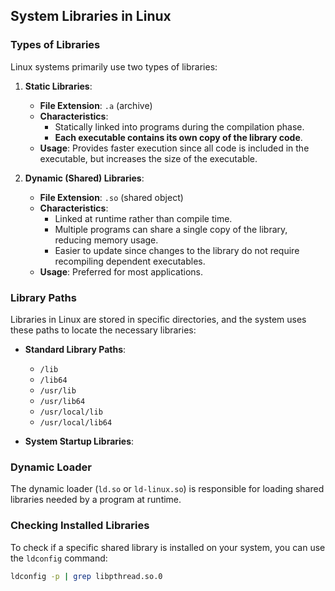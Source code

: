 ## System Libraries in Linux
### Types of Libraries
Linux systems primarily use two types of libraries:
1. **Static Libraries**:
   - **File Extension**: `.a` (archive)
   - **Characteristics**: 
     - Statically linked into programs during the compilation phase.
     - **Each executable contains its own copy of the library code**.
   - **Usage**: Provides faster execution since all code is included in the executable, but increases the size of the executable.

2. **Dynamic (Shared) Libraries**:
   - **File Extension**: `.so` (shared object)
   - **Characteristics**:
     - Linked at runtime rather than compile time.
     - Multiple programs can share a single copy of the library, reducing memory usage.
     - Easier to update since changes to the library do not require recompiling dependent executables.
   - **Usage**: Preferred for most applications.

### Library Paths

Libraries in Linux are stored in specific directories, and the system uses these paths to locate the necessary libraries:

- **Standard Library Paths**:
  - `/lib`
  - `/lib64`
  - `/usr/lib`
  - `/usr/lib64`
  - `/usr/local/lib`
  - `/usr/local/lib64`

- **System Startup Libraries**:
### Dynamic Loader

The dynamic loader (`ld.so` or `ld-linux.so`) is responsible for loading shared libraries needed by a program at runtime.

### Checking Installed Libraries

To check if a specific shared library is installed on your system, you can use the `ldconfig` command:

```bash
ldconfig -p | grep libpthread.so.0
```
